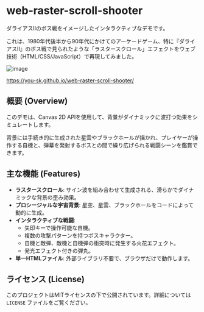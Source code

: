 # web-raster-scroll-shooter

ダライアスIIのボス戦をイメージしたインタラクティブなデモです。

これは、1980年代後半から90年代にかけてのアーケードゲーム、特に『ダライアスII』のボス戦で見られたような「ラスタースクロール」エフェクトをウェブ技術（HTML/CSS/JavaScript）で再現してみました。

![image](https://github.com/user-attachments/assets/49e6af3f-f83d-48d1-8094-4360f1f8b9aa)

https://you-sk.github.io/web-raster-scroll-shooter/

## 概要 (Overview)

このデモは、Canvas 2D APIを使用して、背景がダイナミックに波打つ効果をシミュレートします。

背景には手続き的に生成された星雲やブラックホールが描かれ、プレイヤーが操作する自機と、弾幕を発射するボスとの間で繰り広げられる戦闘シーンを鑑賞できます。

## 主な機能 (Features)

* **ラスタースクロール**: サイン波を組み合わせて生成される、滑らかでダイナミックな背景の歪み効果。
* **プロシージャルな宇宙背景**: 星空、星雲、ブラックホールをコードによって動的に生成。
* **インタラクティブな戦闘**:
    * 矢印キーで操作可能な自機。
    * 複数の攻撃パターンを持つボスキャラクター。
    * 自機と敵弾、敵機と自機弾の衝突時に発生する火花エフェクト。
    * 発光エフェクト付きの弾丸。
* **単一HTMLファイル**: 外部ライブラリ不要で、ブラウザだけで動作します。

## ライセンス (License)

このプロジェクトはMITライセンスの下で公開されています。詳細については `LICENSE` ファイルをご覧ください。
